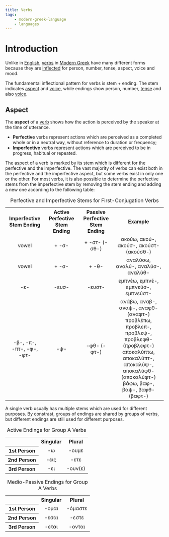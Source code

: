 ```yaml
---
title: Verbs
tags:
    - modern-greek-language
    - languages
---
```


# Introduction

Unlike in [English](../English/index.md), [verbs](TODO) in [Modern Greek](./index.md) have many different forms because they are [inflected](TODO) for person, number, tense, aspect, voice and mood. 

The fundamental inflectional pattern for verbs is stem + ending. The stem indicates [aspect](Verbs.md#Aspect) and [voice](Verbs.md#Voice), while endings show person, number, [tense](Verbs.md#Tense) and also [voice](Verbs.md#Voice).

## Aspect

The **aspect** of a [verb](Verbs.md#Verbs) shows how the action is perceived by the speaker at the time of utterance. 
- **Perfective** verbs represent actions which are perceived as a completed whole or in a neutral way, without reference to duration or frequency;
- **Imperfective** verbs represent actions which are perceived to be in progress, habitual or repeated.

The aspect of a verb is marked by its stem which is different for the perfective and the imperfective. The vast majority of verbs can exist both in the perfective and the imperfective aspect, but some verbs exist in only one or the other. For most verbs, it is also possible to determine the perfective stems from the imperfective stem by removing the stem ending and adding a new one according to the following table:

<table>
<caption>Perfective and Imperfective Stems for First-Conjugation Verbs</caption>
<tr>
<th style="text-align:center;vertical-align:middle">Imperfective Stem Ending</th>
<th style="text-align:center;vertical-align:middle">Active Perfective Stem Ending</th>
<th style="text-align:center;vertical-align:middle">Passive Perfective Stem Ending</th>
<th style="text-align:center;vertical-align:middle">Example</th>
</tr>
<tr>
<td style="text-align:center;vertical-align:middle">vowel</td>
<td style="text-align:center;vertical-align:middle">+ -σ-</td>
<td style="text-align:center;vertical-align:middle">+ -στ- (-σθ-)</td>
<td style="text-align:center;vertical-align:middle">ακούω, ακού-, ακούσ-, ακούστ- (ακούσθ-)</td>
</tr>
<tr>
<td style="text-align:center;vertical-align:middle">vowel</td>
<td style="text-align:center;vertical-align:middle">+ -σ-</td>
<td style="text-align:center;vertical-align:middle">+ -θ-</td>
<td style="text-align:center;vertical-align:middle">αναλύσω, αναλύ-, αναλύσ-, αναλύθ-</td>
</tr>
<tr>
<td style="text-align:center;vertical-align:middle">-ε-</td>
<td style="text-align:center;vertical-align:middle">-ευσ-</td>
<td style="text-align:center;vertical-align:middle">-ευστ-</td>
<td style="text-align:center;vertical-align:middle">εμπνέω, εμπνέ-, εμπνεύσ-, εμπνεύστ-</td>
</tr>
<tr>
<td style="text-align:center;vertical-align:middle">-β-, -π-, -πτ-, -φ-, -φτ-</td>
<td style="text-align:center;vertical-align:middle">-ψ-</td>
<td style="text-align:center;vertical-align:middle">-φθ- (-φτ-)</td>
<td style="text-align:center;vertical-align:middle">ανάβω, αναβ-, αναψ-, αναφθ- (αναφτ-)<br>προβλέπω, προβλεπ-, προβλεψ-, προβλεφθ- (προβλεφτ-)<br>αποκαλύπτω, αποκαλύπτ-, αποκαλύψ-, αποκαλύφθ- (αποκαλύφτ-)<br>βάφω, βαφ-, βαψ-, βαφθ- (βαφτ-)<br></td>
</tr>
</table>

A single verb usually has multiple stems which are used for different purposes. By constrast, groups of endings are shared by groups of verbs, but different endings are still used for different purposes.

<table>
<caption>Active Endings for Group A Verbs</caption>
<tr>
<th style="text-align:center"></th>
<th style="text-align:center">Singular</th>
<th style="text-align:center">Plural</th>
</tr>
<tr>
<th style="text-align:center">1st Person</th>
<td style="text-align:center">-ω</td>
<td style="text-align:center">-ουμε</td>
</tr>
<tr>
<th style="text-align:center">2nd Person</th>
<td style="text-align:center">-εις</td>
<td style="text-align:center">-ετε</td>
</tr>
<tr>
<th style="text-align:center">3rd Person</th>
<td style="text-align:center">-ει</td>
<td style="text-align:center">-ουν(ε)</td>
</tr>
</table>

<table>
<caption>Medio-Passive Endings for Group A Verbs</caption>
<tr>
<th style="text-align: center;"></th>
<th style="text-align: center;">Singular</th>
<th style="text-align: center;">Plural</th>
</tr>
<tr>
<th style="text-align: center;">1st Person</th>
<td style="text-align: center;">-ομαι</td>
<td style="text-align: center;">-όμαστε</td>
</tr>
<tr>
<th style="text-align: center;">2nd Person</th>
<td style="text-align: center;">-εσαι</td>
<td style="text-align: center;">-εστε</td>
</tr>
<tr>
<th style="text-align: center;">3rd Person</th>
<td style="text-align: center;">-εται</td>
<td style="text-align: center;">-ονται</td>
</tr>
</table>
